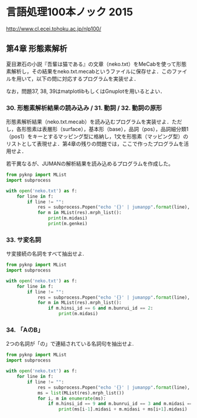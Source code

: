 # 言語処理100本ノック 2015

http://www.cl.ecei.tohoku.ac.jp/nlp100/

## 第4章 形態素解析

夏目漱石の小説『吾輩は猫である』の文章（neko.txt）をMeCabを使って形態素解析し，その結果をneko.txt.mecabというファイルに保存せよ．このファイルを用いて，以下の問に対応するプログラムを実装せよ．

なお，問題37, 38, 39はmatplotlibもしくはGnuplotを用いるとよい．

### 30. 形態素解析結果の読み込み / 31. 動詞 / 32. 動詞の原形

形態素解析結果（neko.txt.mecab）を読み込むプログラムを実装せよ．ただし，各形態素は表層形（surface），基本形（base），品詞（pos），品詞細分類1（pos1）をキーとするマッピング型に格納し，1文を形態素（マッピング型）のリストとして表現せよ．第4章の残りの問題では，ここで作ったプログラムを活用せよ．

若干異なるが、JUMANの解析結果を読み込めるプログラムを作成した。

```py
from pyknp import MList
import subprocess

with open('neko.txt') as f:
    for line in f:
        if line != "":
            res = subprocess.Popen("echo '{}' | jumanpp".format(line), shell=True, stdout=subprocess.PIPE).communicate()[0].decode('utf-8')
            for m in MList(res).mrph_list():
                print(m.midasi)
                print(m.genkei)

```

### 33. サ変名詞

サ変接続の名詞をすべて抽出せよ.

```py
from pyknp import MList
import subprocess

with open('neko.txt') as f:
    for line in f:
        if line != "":
            res = subprocess.Popen("echo '{}' | jumanpp".format(line), shell=True, stdout=subprocess.PIPE).communicate()[0].decode('utf-8')
            for m in MList(res).mrph_list():
                if m.hinsi_id == 6 and m.bunrui_id == 2:
                    print(m.midasi)

```

### 34. 「AのB」

2つの名詞が「の」で連結されている名詞句を抽出せよ.

```py
from pyknp import MList
import subprocess

with open('neko.txt') as f:
    for line in f:
        if line != "":
            res = subprocess.Popen("echo '{}' | jumanpp".format(line), shell=True, stdout=subprocess.PIPE).communicate()[0].decode('utf-8')
            ms = list(MList(res).mrph_list())
            for i, m in enumerate(ms):
                if m.hinsi_id == 9 and m.bunrui_id == 3 and m.midasi == "の" and ms[i-1].hinsi_id == 6 and ms[i+1].hinsi_id == 6:
                    print(ms[i-1].midasi + m.midasi + ms[i+1].midasi)

```
